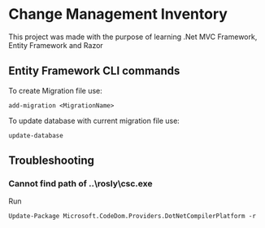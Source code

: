 # Change Management Inventory
This project was made with the purpose of learning .Net MVC Framework, Entity Framework and Razor

## Entity Framework CLI commands

To create Migration file use:
```PS
add-migration <MigrationName>
```

To update database with current migration file use:

```PS
update-database
```

## Troubleshooting

### Cannot find path of ..\rosly\csc.exe 

Run

```
Update-Package Microsoft.CodeDom.Providers.DotNetCompilerPlatform -r
```
